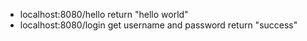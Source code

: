 - localhost:8080/hello
return "hello world"
- localhost:8080/login 
get username and password
return "success"